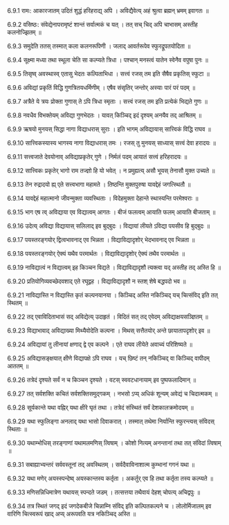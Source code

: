 6.9.1
रामः:
आकारजातम् उदितं शुद्धं हरिहराद्य् अपि ।
अविद्यैवेत्य् अहं श्रुत्वा ब्रह्मन् भ्रमम् इवागतः ॥


6.9.2
वसिष्ठः:
संवेद्येनापरामृष्टं शान्तं सर्वात्मकं च यत् ।
तत् सच् चिद् अपि चाभासम् अस्तीह कलनोज्झितम् ॥


6.9.3
समुदेति ततस् तस्मात् कला कलनरूपिणी ।
जलाद् आवर्तरूपेव स्फुरद्रूपतयोदिता ॥


6.9.4
सूक्ष्मा मध्या तथा स्थूला चेति सा कल्प्यते त्रिधा ।
पश्चान् मनस्त्वं यातेन स्वेनैव वपुषा पुनः ॥


6.9.5
तिसृष्व् अवस्थास्व् एतासु भेदतः कल्पिताभिधा ।
सत्त्वं रजस् तम इति सैषैव प्रकृतिस् स्फुटा ॥


6.9.6
अविद्यां प्रकृतिं विद्धि गुणत्रितयधर्मिणीम् ।
एषैव संसृतिर् जन्तोर् अस्याः पारं परं पदम् ॥


6.9.7
अत्रैते ये त्रयः प्रोक्ता गुणास् ते ऽपि त्रिधा स्मृताः ।
सत्त्वं रजस् तम इति प्रत्येकं भिद्यते गुणः ॥


6.9.8
नवधैव विभक्तेयम् अविद्या गुणभेदतः ।
यावत् किञ्चिद् इदं दृश्यम् अनयैव तद् आश्रितम् ॥


6.9.9
ऋषयो मुनयस् सिद्धा नागा विद्याधरास् सुराः ।
इति भागम् अविद्यायास् सात्त्विकं विद्धि राघव ॥


6.9.10
सात्त्विकस्यास्य भागस्य नागा विद्याधरास् तमः ।
रजस् तु मुनयस् साध्यास् सत्त्वं देवा हरादयः ॥


6.9.11
सत्त्वजाते देवयोनाव् अविद्याप्रकृतेर् गुणे ।
निर्मलं पदम् आयातं सत्त्वं हरिहरादयः ॥


6.9.12
सात्त्विकः प्रकृतेर् भागो राम तज्ज्ञो हि यो भवेत् ।
न प्रमुह्यत्य् असौ भूयस् तेनासौ मुक्त उच्यते ॥


6.9.13
तेन रुद्रादयो ह्य् एते सत्त्वभागा महामते ।
तिष्ठन्ति मुक्तपुरुषा यावद्देहं जगत्स्थितौ ॥


6.9.14
यावद्देहं महात्मानो जीवन्मुक्ता व्यवस्थिताः ।
विदेहमुक्ता देहान्ते स्थास्यन्ति परमेश्वराः ॥


6.9.15
भाग एष त्व् अविद्याया एव विद्यात्वम् आगतः ।
बीजं फलत्वम् आयाति फलम् आयाति बीजताम् ॥


6.9.16
उदेत्य् अविद्या विद्यायास् सलिलाद् इव बुद्बुदः ।
विद्यायां लीयते ऽविद्या पयसीव हि बुद्बुदः ॥


6.9.17
पयस्तरङ्गयोर् द्वित्वभावनाद् एव भिन्नता ।
विद्याविद्यादृशोर् भेदभावनाद् एव भिन्नता ॥


6.9.18
पयस्तरङ्गयोर् ऐक्यं यथैव परमार्थतः ।
विद्याविद्यादृशोर् ऐक्यं तथैव परमार्थतः ॥


6.9.19
नाविद्यात्वं न विद्यात्वम् इह किञ्चन विद्यते ।
विद्याविद्यादृशौ त्यक्त्वा यद् अस्तीह तद् अस्ति हि ॥


6.9.20
प्रतियोगिव्यवच्छेदवशाद् एते रघूद्वह ।
विद्याविद्यादृशौ न स्तश् शेषे बद्धपदो भव ॥


6.9.21
नाविद्यास्ति न विद्यास्ति कृतं कल्पनयानया ।
किञ्चिद् अस्ति नकिञ्चिद् यच् चित्संविद् इति तत् स्थितम् ॥


6.9.22
तद् एवाविदिताभासं सद् अविद्येत्य् उदाहृतं ।
विदितं सत् तद् एवेदम् अविद्याक्षयसञ्ज्ञितम् ॥


6.9.23
विद्याभावाद् अविद्याख्या मिथ्यैवोदेति कल्पना ।
मिथस् सत्तैतयोर् अन्ते छायातापदृशोर् इव ॥


6.9.24
अविद्यायां तु लीनायां क्षणाद् द्वे एव कल्पने ।
एते राघव लीयेते अवाच्यं परिशिष्यते ॥


6.9.25
अविद्यासङ्क्षयात् क्षीणे विद्यापक्षे ऽपि राघव ।
यच् छिष्टं तन् नकिञ्चिद् वा किञ्चिद् वापीदम् आततम् ॥


6.9.26
तत्रेदं दृश्यते सर्वं न च किञ्चन दृश्यते ।
वटस् स्ववटधानायाम् इव पुष्पफलादिमान् ॥


6.9.27
तत् सर्वशक्ति कचितं सर्वशक्तिसमुद्गकम् ।
नभसो ऽप्य् अधिकं शून्यम् अवेद्यं च चिदात्मकम् ॥


6.9.28
सूर्यकान्ते यथा वह्निर् यथा क्षीरे घृतं तथा ।
तत्रेदं संस्थितं सर्वं देशकालक्रमोदयम् ॥


6.9.29
यथा स्फुलिङ्गा अनलाद् यथा भासो दिवाकरात् ।
तस्मात् तथेमा निर्यान्ति स्फुरन्त्यस् संविदस् स्थिताः ॥


6.9.30
यथाम्भोधिस् तरङ्गाणां यथामलमणिस् त्विषाम् ।
कोशो नित्यम् अनन्तानां तथा तत् संविदां त्विषाम् ॥


6.9.31
सबाह्याभ्यन्तरं सर्ववस्तूनां तद् अवस्थितम् ।
सर्वदैवाविनाशात्म कुम्भानां गगनं यथा ॥


6.9.32
यथा मणेर् अयस्स्पन्देष्व् अयस्कान्तस्य कर्तृता ।
अकर्तुर् एव हि तथा कर्तृता तस्य कल्प्यते ॥


6.9.33
मणिसन्निधिमात्रेण यथायस् स्पन्दते जडम् ।
तत्सत्तया तथैवायं देहश् चोपत्य् अचिद्वपुः ॥


6.9.34
तत्र स्थितं जगद् इदं जगदेकबीजे चिन्नाम्नि संविद् इति कल्पितकल्पने च ।
लोलोर्मिजालम् इव वारिणि चित्स्वरूपं खाद् अप्य् अरूपवति यत्र नकिञ्चिद् अस्ति ॥

